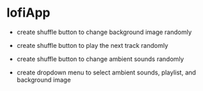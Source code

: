 # lofiApp

- create shuffle button to change background image randomly
- create shuffle button to play the next track randomly
- create shuffle button to change ambient sounds randomly

- create dropdown menu to select ambient sounds, playlist, and background image

